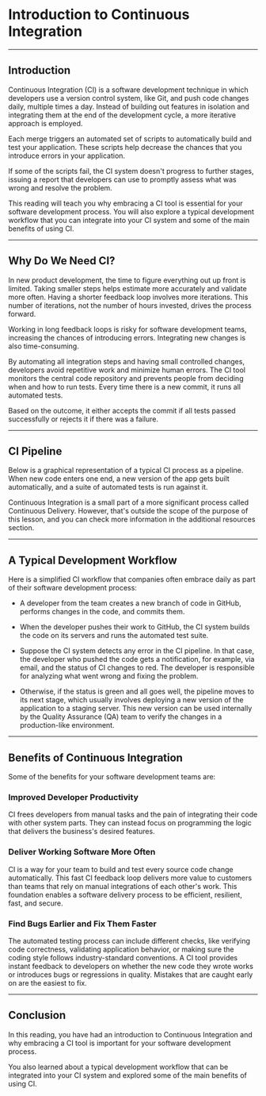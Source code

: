 # Introduction to Continuous Integration

---

## Introduction

Continuous Integration (CI) is a software development technique in which developers use a version control system, like Git, and push code changes daily, multiple times a day. Instead of building out features in isolation and integrating them at the end of the development cycle, a more iterative approach is employed.

Each merge triggers an automated set of scripts to automatically build and test your application. These scripts help decrease the chances that you introduce errors in your application.

If some of the scripts fail, the CI system doesn't progress to further stages, issuing a report that developers can use to promptly assess what was wrong and resolve the problem.

This reading will teach you why embracing a CI tool is essential for your software development process. You will also explore a typical development workflow that you can integrate into your CI system and some of the main benefits of using CI.

---

## Why Do We Need CI?

In new product development, the time to figure everything out up front is limited. Taking smaller steps helps estimate more accurately and validate more often. Having a shorter feedback loop involves more iterations. This number of iterations, not the number of hours invested, drives the process forward.

Working in long feedback loops is risky for software development teams, increasing the chances of introducing errors. Integrating new changes is also time-consuming.

By automating all integration steps and having small controlled changes, developers avoid repetitive work and minimize human errors. The CI tool monitors the central code repository and prevents people from deciding when and how to run tests. Every time there is a new commit, it runs all automated tests.

Based on the outcome, it either accepts the commit if all tests passed successfully or rejects it if there was a failure.

---

## CI Pipeline

Below is a graphical representation of a typical CI process as a pipeline. When new code enters one end, a new version of the app gets built automatically, and a suite of automated tests is run against it.

Continuous Integration is a small part of a more significant process called Continuous Delivery. However, that's outside the scope of the purpose of this lesson, and you can check more information in the additional resources section.

---

## A Typical Development Workflow

Here is a simplified CI workflow that companies often embrace daily as part of their software development process:

- A developer from the team creates a new branch of code in GitHub, performs changes in the code, and commits them.

- When the developer pushes their work to GitHub, the CI system builds the code on its servers and runs the automated test suite.

- Suppose the CI system detects any error in the CI pipeline. In that case, the developer who pushed the code gets a notification, for example, via email, and the status of CI changes to red. The developer is responsible for analyzing what went wrong and fixing the problem.

- Otherwise, if the status is green and all goes well, the pipeline moves to its next stage, which usually involves deploying a new version of the application to a staging server. This new version can be used internally by the Quality Assurance (QA) team to verify the changes in a production-like environment.

---

## Benefits of Continuous Integration

Some of the benefits for your software development teams are:

### Improved Developer Productivity
CI frees developers from manual tasks and the pain of integrating their code with other system parts. They can instead focus on programming the logic that delivers the business's desired features.

### Deliver Working Software More Often
CI is a way for your team to build and test every source code change automatically. This fast CI feedback loop delivers more value to customers than teams that rely on manual integrations of each other's work. This foundation enables a software delivery process to be efficient, resilient, fast, and secure.

### Find Bugs Earlier and Fix Them Faster
The automated testing process can include different checks, like verifying code correctness, validating application behavior, or making sure the coding style follows industry-standard conventions. A CI tool provides instant feedback to developers on whether the new code they wrote works or introduces bugs or regressions in quality. Mistakes that are caught early on are the easiest to fix.

---

## Conclusion

In this reading, you have had an introduction to Continuous Integration and why embracing a CI tool is important for your software development process.

You also learned about a typical development workflow that can be integrated into your CI system and explored some of the main benefits of using CI.

